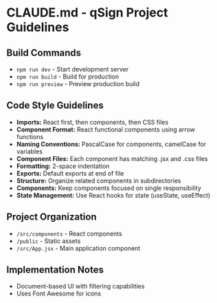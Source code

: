 # CLAUDE.md - qSign Project Guidelines

## Build Commands
- `npm run dev` - Start development server
- `npm run build` - Build for production
- `npm run preview` - Preview production build

## Code Style Guidelines
- **Imports:** React first, then components, then CSS files
- **Component Format:** React functional components using arrow functions
- **Naming Conventions:** PascalCase for components, camelCase for variables
- **Component Files:** Each component has matching .jsx and .css files
- **Formatting:** 2-space indentation
- **Exports:** Default exports at end of file
- **Structure:** Organize related components in subdirectories
- **Components:** Keep components focused on single responsibility
- **State Management:** Use React hooks for state (useState, useEffect)

## Project Organization
- `/src/components` - React components
- `/public` - Static assets
- `/src/App.jsx` - Main application component

## Implementation Notes
- Document-based UI with filtering capabilities
- Uses Font Awesome for icons